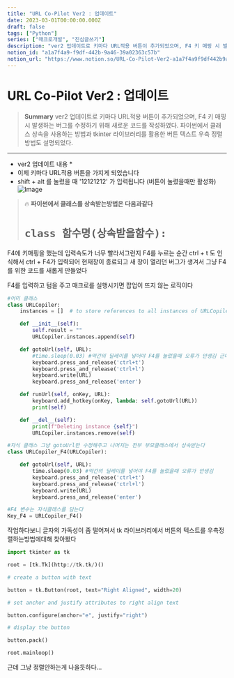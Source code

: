 ```yaml
---
title: "URL Co-Pilot Ver2 : 업데이트"
date: 2023-03-01T00:00:00.000Z
draft: false
tags: ["Python"]
series: ["매크로개발", "진심글쓰기"]
description: "ver2 업데이트로 키마다 URL적용 버튼이 추가되었으며, F4 키 매핑 시 발생하는 버그를 수정하기 위해 새로운 코드를 작성하였다. 파이썬에서 클래스 상속을 사용하는 방법과 tkinter 라이브러리를 활용한 버튼 텍스트 우측 정렬 방법도 설명되었다."
notion_id: "a1a7f4a9-f9df-442b-9a46-39a02363c57b"
notion_url: "https://www.notion.so/URL-Co-Pilot-Ver2-a1a7f4a9f9df442b9a4639a02363c57b"
---
```


# URL Co-Pilot Ver2 : 업데이트

> **Summary**
> ver2 업데이트로 키마다 URL적용 버튼이 추가되었으며, F4 키 매핑 시 발생하는 버그를 수정하기 위해 새로운 코드를 작성하였다. 파이썬에서 클래스 상속을 사용하는 방법과 tkinter 라이브러리를 활용한 버튼 텍스트 우측 정렬 방법도 설명되었다.

---

- ver2 업데이트 내용 *
- 이제 키마다 URL적용 버튼을 가지게 되었습니다
- shift + alt 를 눌렀을 때 '12121212' 가 입력됩니다 (버튼이 눌렸을때만 활성화)
![Image](https://prod-files-secure.s3.us-west-2.amazonaws.com/09ccd4d5-876c-4bba-bbdf-cc77a0a11257/3a3f32e9-84de-497d-9871-9de75ec4e7d4/icon2.ico?X-Amz-Algorithm=AWS4-HMAC-SHA256&X-Amz-Content-Sha256=UNSIGNED-PAYLOAD&X-Amz-Credential=ASIAZI2LB466TPQ2VNIQ%2F20250724%2Fus-west-2%2Fs3%2Faws4_request&X-Amz-Date=20250724T120149Z&X-Amz-Expires=3600&X-Amz-Security-Token=IQoJb3JpZ2luX2VjEAQaCXVzLXdlc3QtMiJHMEUCIAgRLgx72CtdEKgAzQ%2FLpKjG7UUIVzunuRP2qx%2FwXLgkAiEAnWNNjeBUNlXvkMZTzNVO%2BWems4sOwe1mpVa80xvE3hIq%2FwMILRAAGgw2Mzc0MjMxODM4MDUiDO8odtwcN3ckdTR3fircA7rl3i5MmLGWFkV2gu2FcbnSu4Y4kxyVDkLW2Rv1OvazTWQwJJ71rj2fsPmVCH4ggSK3vXlBjf2ZfFqTrc8BceIv3WO3nswZawX94vUIbOTZqQPAvQ3Ej27XsTKfZqVapeM6bYJdx41YFtLYz1CQ00SbaMPncHD%2FdBYZuSdvmnnyqjSIsu%2Bv08jYWLGNM9zExjE6LkeU%2BWtoq1zF7o1c2zia1EIhYTFuMyET5%2BIUaU2AaVdeD0fMXayDLUpHd%2Bz2Wb60bBeXTYhYCGgGQPzHAhugcfKJgrCNdNaPnzHYj8sBd3%2FTok8UwmxRGen48Z1Iq5xi845Ke5CeAmbFvMIcJPAqAvEUj3A2nzQ7k%2F1OJRB2JkXt71H%2BCn21J6k4Ix1U8xNnv9BgMcn8Jk3xVONF551n6dadHe2vf1IswxpFuv5gI8d8zGUfjHCocHHuHCCazKnoaTqTXlORWelFyz9dLjK7qgTTDeTAXRm8CSoH58K03baUX%2BMaTlprSLx80hL%2FMyU0CGgRmu%2BWpBtdV5T3L3pTO4ieSpckc0O4%2Bxd8zSXMXHBe3tglMxTEohmajFfc4JKYZW8hEuOqoXBp1Qi8R5kqy1iFSgHi4uNVZAAcEPewyO7KGS3MKL6YFiqMML%2B%2FiMQGOqUBseOz%2BM5kC%2F0%2Fl4UNE6JV76cl5xfRVLOABEyyZ9nFR5J9SyY4EZ%2BFzxN1dtF7mK6kMwrhFEVbOV6757mxPejgyHyPcnwWAWZDVSz%2B6ZZpxg%2F8QjdoJqSJ%2FkFtOLWjvfJCNArkxVSe5asJtjszqdeMM8C928R0r2YKJNhjKqMZKWgLbpa2bMCWMswElzq17EByFdpMipBP4c8kQ41CazDki4Ks9vIo&X-Amz-Signature=3abd67edbe6867e84848161b37c6fc0320aeecf9b9ab24b815e3f592a6cc20b0&X-Amz-SignedHeaders=host&x-amz-checksum-mode=ENABLED&x-id=GetObject)

> 🔥 **파이썬에서 클래스를 상속받는방법은 다음과같다**
> # `class 함수명(상속받을함수):`
>
>

F4에 키매핑을 했는데 입력속도가 너무 빨라서그런지 F4를 누르는 순간 ctrl + t 도 인식해서 ctrl + F4가 입력되어 현재창이 종료되고 새 창이 열리던 버그가 생겨서 그냥 F4를 위한 코드를 새롭게 만들었다 

F4를 입력하고 텀을 주고 매크로를 실행시키면 팝업이 뜨지 않는 로직이다


 

```python
#어미 클래스
class URLCopiler:
    instances = []  # to store references to all instances of URLCopiler

    def __init__(self):
        self.result = ""
        URLCopiler.instances.append(self)

    def gotoUrl(self, URL):
        #time.sleep(0.03) #약간의 딜레이를 넣어야 F4를 눌렀을때 오류가 안생김 근데 이러면 F1이 문제생김
        keyboard.press_and_release('ctrl+t')
        keyboard.press_and_release('ctrl+l')
        keyboard.write(URL)
        keyboard.press_and_release('enter')

    def runUrl(self, onKey, URL):
        keyboard.add_hotkey(onKey, lambda: self.gotoUrl(URL))
        print(self)

    def __del__(self):
        print(f"Deleting instance {self}")
        URLCopiler.instances.remove(self)

#자식 클래스 그냥 gotoUrl만 수정해주고 나머지는 전부 부모클래스에서 상속받는다
class URLCopiler_F4(URLCopiler):

    def gotoUrl(self, URL):
        time.sleep(0.03) #약간의 딜레이를 넣어야 F4를 눌렀을때 오류가 안생김
        keyboard.press_and_release('ctrl+t')
        keyboard.press_and_release('ctrl+l')
        keyboard.write(URL)
        keyboard.press_and_release('enter')

#F4 변수는 자식클래스를 담는다
Key_F4 = URLCopiler_F4()
```


작업하다보니 글자의 가독성이 좀 떨어져서 tk 라이브러리에서 버튼의 텍스트를 우측정렬하는방법에대해 찾아봤다


```python
import tkinter as tk

root = [tk.Tk](http://tk.tk/)()

# create a button with text

button = tk.Button(root, text="Right Aligned", width=20)

# set anchor and justify attributes to right align text

button.configure(anchor="e", justify="right")

# display the button

button.pack()

root.mainloop()
```


근데 그냥 정렬안하는게 나을듯하다…

